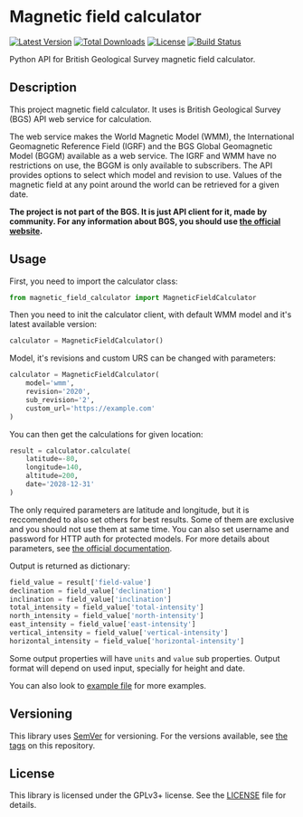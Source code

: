 Magnetic field calculator
=========================

[![Latest Version][icon-version]][link-pypi]
[![Total Downloads][icon-downloads]][link-pypi]
[![License][icon-license]][link-license]
[![Build Status][icon-travis]][link-travis]

Python API for British Geological Survey magnetic field calculator.

## Description

This project magnetic field calculator. It uses is British Geological Survey (BGS) API web service for calculation.

The web service makes the World Magnetic Model (WMM), the International Geomagnetic Reference Field (IGRF) and the BGS Global Geomagnetic Model (BGGM) available as a web service. The IGRF and WMM have no restrictions on use, the BGGM is only available to subscribers. The API provides options to select which model and revision to use. Values of the magnetic field at any point around the world can be retrieved for a given date.

**The project is not part of the BGS. It is just API client for it, made by community. For any information about BGS, you should use [the official website][link-bgs].**

## Usage

First, you need to import the calculator class:

```python
from magnetic_field_calculator import MagneticFieldCalculator
```

Then you need to init the calculator client, with default WMM model and it's latest available version:

```python
calculator = MagneticFieldCalculator()
```

Model, it's revisions and custom URS can be changed with parameters:

```python
calculator = MagneticFieldCalculator(
    model='wmm',
    revision='2020',
    sub_revision='2',
    custom_url='https://example.com'
)
```

You can then get the calculations for given location:

```python
result = calculator.calculate(
    latitude=-80,
    longitude=140,
    altitude=200,
    date='2028-12-31'
)
```

The only required parameters are latitude and longitude, but it is reccomended to also set others for best results. Some of them are exclusive and you should not use them at same time. You can also set username and password for HTTP auth for protected models. For more details about parameters, see [the official documentation][link-parameters].

Output is returned as dictionary:

```python
field_value = result['field-value']
declination = field_value['declination']
inclination = field_value['inclination']
total_intensity = field_value['total-intensity']
north_intensity = field_value['north-intensity']
east_intensity = field_value['east-intensity']
vertical_intensity = field_value['vertical-intensity']
horizontal_intensity = field_value['horizontal-intensity']
```

Some output properties will have `units` and `value` sub properties. Output format will depend on used input, specially for height and date.

You can also look to [example file][link-example] for more examples.

## Versioning

This library uses [SemVer][link-semver] for versioning. For the versions available, see [the tags][link-tags] on this repository.

## License

This library is licensed under the GPLv3+ license. See the [LICENSE][link-license-file] file for details.

[icon-version]: https://img.shields.io/pypi/v/magnetic-field-calculator.svg?style=flat-square&label=version
[icon-downloads]: https://img.shields.io/pypi/dm/magnetic-field-calculator.svg?style=flat-square&label=downloads
[icon-license]: https://img.shields.io/pypi/l/magnetic-field-calculator.svg?style=flat-square&label=license
[icon-travis]: https://img.shields.io/travis/com/filips123/MagneticFieldCalculator.svg?style=flat-square&label=build+status

[link-pypi]: https://pypi.org/project/magnetic-field-calculator/
[link-license]: https://choosealicense.com/licenses/gpl-3.0/
[link-semver]: https://semver.org/
[link-travis]: https://travis-ci.com/filips123/MagneticFieldCalculator/

[link-example]: https://github.com/filips123/MagneticFieldCalculator/blob/master/example.py
[link-tags]: https://github.com/filips123/MagneticFieldCalculator/tags/
[link-license-file]: https://github.com/filips123/MagneticFieldCalculator/blob/master/LICENSE

[link-bgs]: https://bgs.ac.uk/
[link-parameters]: http://geomag.bgs.ac.uk/web_service/GMModels/help/parameters
